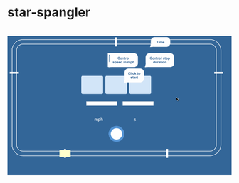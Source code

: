 # star-spangler

<img scr="https://raw.githubusercontent.com/YGYOOO/star-spangler/master/screenshots/3.gif" width="700">
<img src="https://raw.githubusercontent.com/YGYOOO/tramSimulation/master/screenshots/1.gif" width="700">
